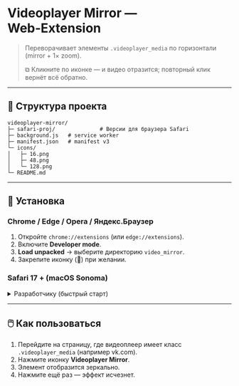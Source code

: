 # Videoplayer Mirror — Web‑Extension

> Переворачивает элементы `.videoplayer_media` по горизонтали (mirror + 1× zoom).
>
> <kbd>⧉</kbd> Кликните по иконке — и видео отразится; повторный клик вернёт всё обратно.

---

## 📂 Структура проекта
```
videoplayer‑mirror/
├─ safari-proj/              # Версии для браузера Safari
├─ background.js   # service worker
├─ manifest.json   # manifest v3
└─ icons/
│   ├─ 16.png
│   ├─ 48.png
│   └─ 128.png
└─ README.md
```

---

## 🚀 Установка

### Chrome / Edge / Opera / Яндекс.Браузер
1. Откройте `chrome://extensions` (или `edge://extensions`).
2. Включите **Developer mode**.
3. **Load unpacked** → выберите директорию `video_mirror`.
4. Закрепите иконку (📌) при желании.

### Safari 17 + (macOS Sonoma)
<details>
<summary>Разработчику (быстрый старт)</summary>

1. `xcrun safari-web-extension-converter . --macos-only`  
   → откроется Xcode‑проект.
2. Xcode → **Product ▶︎ Run** (⌘ R).
3. Safari спросит «Trust — Install». Включите расширение: Settings ▶︎ Extensions.

</details>

---

## 🖱️ Как пользоваться
1. Перейдите на страницу, где видеоплеер имеет класс `.videoplayer_media` (например vk.com).
2. Нажмите иконку **Videoplayer Mirror**.
3. Элемент отобразится зеркально.
4. Нажмите ещё раз — эффект исчезнет.




